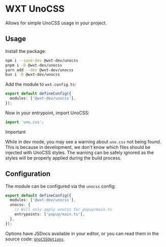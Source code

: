 # WXT UnoCSS

Allows for simple UnoCSS usage in your project.

## Usage

Install the package:

```sh
npm i --save-dev @wxt-dev/unocss
pnpm i -D @wxt-dev/unocss
yarn add --dev @wxt-dev/unocss
bun i -D @wxt-dev/unocss
```

Add the module to `wxt.config.ts`:

```ts
export default defineConfig({
  modules: ['@wxt-dev/unocss'],
});
```

Now in your entrypoint, import UnoCSS:

```ts
import 'uno.css';
```

> [!IMPORTANT]
> While in dev mode, you may see a warning about `uno.css` not being found. This is because in development, we don't know which files should be injected with UnoCSS styles. The warning can be safely ignored as the styles will be properly applied during the build process.

## Configuration

The module can be configured via the `unocss` config:

```ts
export default defineConfig({
  modules: ['@wxt-dev/unocss'],
  unocss: {
    // Will only apply unocss for popup/main.ts
    entrypoints: ['popup/main.ts'],
  },
});
```

Options have JSDocs available in your editor, or you can read them in the source code: [`UnoCSSOptions`](./src/index.ts).
